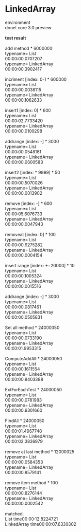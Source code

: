 # LinkedArray

environment<br>
donet core 3.0 preview<br>
<br>
<b>test result</b><br>
<br>
add method * 6000000<br>
typename= List<long><br>
00:00:00.0707207<br>
typename= LinkedArray<long><br>
00:00:00.3902417<br>
<br>
incriment [index: 0-] * 600000<br>
typename= List<long><br>
00:00:00.0036115<br>
typename= LinkedArray<long><br>
00:00:00.1062633<br>
<br>
insert1 [index: 0] * 600<br>
typename= List<long><br>
00:00:02.7733420<br>
typename= LinkedArray<long><br>
00:00:00.0100298<br>
<br>
addrange [index: -] * 3000<br>
typename= List<long><br>
00:00:00.0548181<br>
typename= LinkedArray<long><br>
00:00:00.0600583<br>
<br>
insert2 [index: * 9999] * 50<br>
typename= List<long><br>
00:00:00.5070026<br>
typename= LinkedArray<long><br>
00:00:00.0013902<br>
<br>
remove [index: -] * 600<br>
typename= List<long><br>
00:00:05.6076733<br>
typename= LinkedArray<long><br>
00:00:00.0047943<br>
<br>
removeat [index: 0] * 100<br>
typename= List<long><br>
00:00:00.9275282<br>
typename= LinkedArray<long><br>
00:00:00.0004154<br>
<br>
insert range [index: +=20000] * 10<br>
typename= List<long><br>
00:00:00.1005324<br>
typename= LinkedArray<long><br>
00:00:00.0015516<br>
<br>
addrange [index: -] * 3000<br>
typename= List<long><br>
00:00:00.0817461<br>
typename= LinkedArray<long><br>
00:00:00.0505831<br>
<br>
Set all method * 24000050<br>
typename= List<long><br>
00:00:00.0733190<br>
typename= LinkedArray<long><br>
00:00:01.9953315<br>
<br>
ComputeAddAll * 24000050<br>
typename= List<long><br>
00:00:00.1611554<br>
typename= LinkedArray<long><br>
00:00:00.8403388<br>
<br>
ExtForEachTest  * 24000050<br>
typename= List<long><br>
00:00:00.0781983<br>
typename= LinkedArray<long><br>
00:00:00.9301660<br>
<br>
FindAll  * 24000050<br>
typename= List<long><br>
00:00:01.4967748<br>
typename= LinkedArray<long><br>
00:00:02.3836979<br>
<br>
remove at last method * 12000025<br>
typename= List<long><br>
00:00:00.0584353<br>
typename= LinkedArray<long><br>
00:00:00.8579141<br>
<br>
remove item method * 100<br>
typename= List<long><br>
00:00:00.8276144<br>
typename= LinkedArray<long><br>
00:00:00.0002542<br>
<br>
matched.<br>
List time00:00:12.8224721<br>
LinkedArray time00:00:07.6330302
